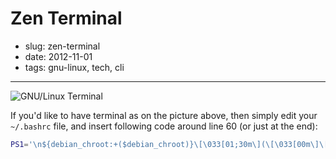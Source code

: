 # Zen Terminal

- slug: zen-terminal
- date: 2012-11-01
- tags: gnu-linux, tech, cli

-------------------------

![GNU/Linux Terminal](/media/zen-terminal.png)

If you'd like to have terminal as on the picture above, then simply edit
your `~/.bashrc` file, and insert following code around line 60 (or just at the end):

````bash
PS1='\n${debian_chroot:+($debian_chroot)}\[\033[01;30m\](\[\033[00m\]\[\033[00;37m\]\w\[\033[00m\]\[\033[01;30m\])\[\033[00m\]\n\[\033[01;30m\]$\[\033[00m\] '
````